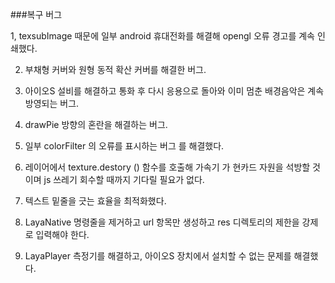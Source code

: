 ###복구 버그

1, texsubImage 때문에 일부 android 휴대전화를 해결해 opengl 오류 경고를 계속 인쇄했다.

2. 부채형 커버와 원형 동적 확산 커버를 해결한 버그.

3. 아이오S 설비를 해결하고 통화 후 다시 응용으로 돌아와 이미 멈춘 배경음악은 계속 방영되는 버그.

4. drawPie 방향의 혼란을 해결하는 버그.

5. 일부 colorFilter 의 오류를 표시하는 버그 를 해결했다.

6. 레이어에서 texture.destory () 함수를 호출해 가속기 가 현카드 자원을 석방할 것이며 js 쓰레기 회수할 때까지 기다릴 필요가 없다.

7. 텍스트 밑줄을 긋는 효율을 최적화했다.

8. LayaNative 명령줄을 제거하고 url 항목만 생성하고 res 디렉토리의 제한을 강제로 입력해야 한다.

9. LayaPlayer 측정기를 해결하고, 아이오S 장치에서 설치할 수 없는 문제를 해결했다.